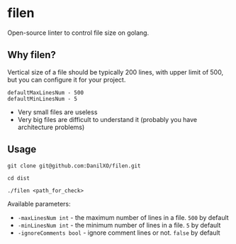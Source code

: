 # filen

Open-source linter to control file size on golang.

## Why filen?

Vertical size of a file should be typically 200 lines, with upper limit of 500,
but you can configure it for your project.

```
defaultМaxLinesNum - 500
defaultМinLinesNum - 5
```

- Very small files are useless
- Very big files are difficult to understand it (probably you have architecture problems)

## Usage

```
git clone git@github.com:DanilXO/filen.git

cd dist

./filen <path_for_check>
```

Available parameters:

* `-maxLinesNum int` - the maximum number of lines in a file. `500` by default
* `-minLinesNum int` - the minimum number of lines in a file. `5` by default
* `-ignoreComments bool` - ignore comment lines or not. `false` by default